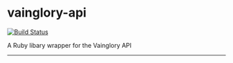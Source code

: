 # vainglory-api
[![Build Status](https://travis-ci.org/shikatadev/vainglory-api.svg?branch=master)](https://travis-ci.org/shikatadev/vainglory-api)

A Ruby libary wrapper for the Vainglory API

---

